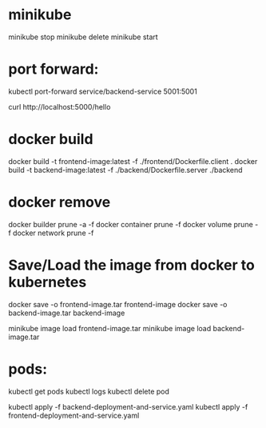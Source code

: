 # minikube
minikube stop
minikube delete
minikube start

# port forward:
kubectl port-forward service/backend-service 5001:5001

curl http://localhost:5000/hello

# docker build
docker build -t frontend-image:latest -f ./frontend/Dockerfile.client .
docker build -t backend-image:latest -f ./backend/Dockerfile.server ./backend

# docker remove
docker builder prune -a -f
docker container prune -f
docker volume prune -f
docker network prune -f

# Save/Load the image from docker to kubernetes
docker save -o frontend-image.tar frontend-image
docker save -o backend-image.tar backend-image

minikube image load frontend-image.tar
minikube image load backend-image.tar

# pods:
kubectl get pods
kubectl logs <pod name>
kubectl delete pod <pod name>

kubectl apply -f backend-deployment-and-service.yaml
kubectl apply -f frontend-deployment-and-service.yaml
